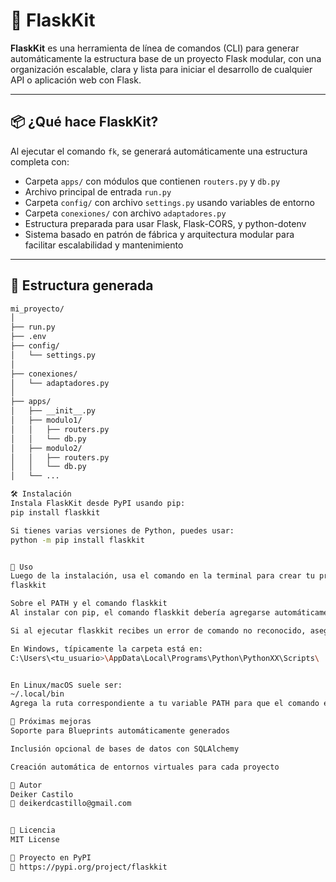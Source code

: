 # 🚀 FlaskKit

**FlaskKit** es una herramienta de línea de comandos (CLI) para generar automáticamente la estructura base de un proyecto Flask modular, con una organización escalable, clara y lista para iniciar el desarrollo de cualquier API o aplicación web con Flask.

---

## 📦 ¿Qué hace FlaskKit?

Al ejecutar el comando `fk`, se generará automáticamente una estructura completa con:

- Carpeta `apps/` con módulos que contienen `routers.py` y `db.py`
- Archivo principal de entrada `run.py`
- Carpeta `config/` con archivo `settings.py` usando variables de entorno
- Carpeta `conexiones/` con archivo `adaptadores.py`
- Estructura preparada para usar Flask, Flask-CORS, y python-dotenv
- Sistema basado en patrón de fábrica y arquitectura modular para facilitar escalabilidad y mantenimiento

---

## 📁 Estructura generada

```bash
mi_proyecto/
│
├── run.py
├── .env
├── config/
│   └── settings.py
│
├── conexiones/
│   └── adaptadores.py
│
├── apps/
│   ├── __init__.py
│   ├── modulo1/
│   │   ├── routers.py
│   │   └── db.py
│   ├── modulo2/
│   │   ├── routers.py
│   │   └── db.py
│   └── ...

🛠️ Instalación
Instala FlaskKit desde PyPI usando pip:
pip install flaskkit

Si tienes varias versiones de Python, puedes usar:
python -m pip install flaskkit


🧪 Uso
Luego de la instalación, usa el comando en la terminal para crear tu proyecto Flask:
flaskkit

Sobre el PATH y el comando flaskkit
Al instalar con pip, el comando flaskkit debería agregarse automáticamente a tu variable de entorno PATH.

Si al ejecutar flaskkit recibes un error de comando no reconocido, asegúrate de que la carpeta de scripts de Python esté en tu PATH.

En Windows, típicamente la carpeta está en:
C:\Users\<tu_usuario>\AppData\Local\Programs\Python\PythonXX\Scripts\


En Linux/macOS suele ser:
~/.local/bin
Agrega la ruta correspondiente a tu variable PATH para que el comando esté disponible desde cualquier lugar.

🚀 Próximas mejoras
Soporte para Blueprints automáticamente generados

Inclusión opcional de bases de datos con SQLAlchemy

Creación automática de entornos virtuales para cada proyecto

👤 Autor
Deiker Castilo
📧 deikerdcastillo@gmail.com


📄 Licencia
MIT License

📌 Proyecto en PyPI
🔗 https://pypi.org/project/flaskkit



